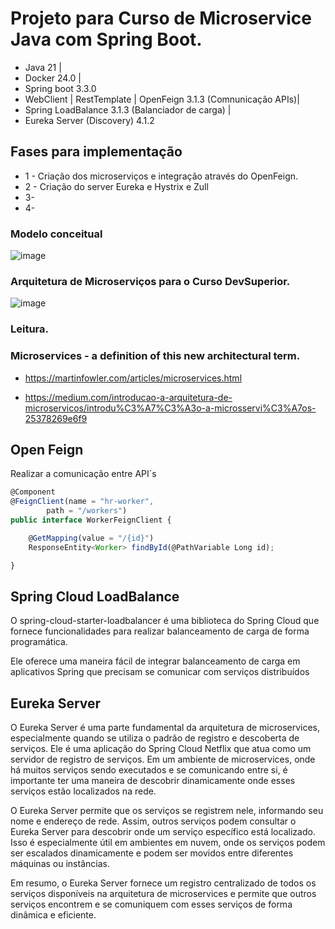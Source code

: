 # Projeto para Curso de Microservice Java com Spring Boot.

* Java 21 |
*  Docker 24.0 |
*  Spring boot 3.3.0
*  WebClient | RestTemplate | OpenFeign 3.1.3 (Comnunicação APIs)|
*  Spring LoadBalance 3.1.3 (Balanciador de carga) |
*  Eureka Server (Discovery) 4.1.2

## Fases para implementação 
* 1 - Criação dos microserviços e integração através do OpenFeign.
* 2 - Criação do server Eureka e Hystrix e Zull
* 3-
* 4-

### Modelo conceitual

![image](https://github.com/FrankDestro/Microservice-SpringBoot-Java/assets/93776452/7776b279-c7cc-4049-a54b-e1b1a35d61e2)

### Arquitetura de Microserviços para o Curso DevSuperior. 

![image](https://github.com/FrankDestro/Microservice-SpringBoot-Java/assets/93776452/1039ea3c-20a2-4319-8ef8-71c254a3b38c)

### Leitura. 

### Microservices - a definition of this new architectural term. 

* https://martinfowler.com/articles/microservices.html

* https://medium.com/introducao-a-arquitetura-de-microservicos/introdu%C3%A7%C3%A3o-a-microsservi%C3%A7os-25378269e6f9


## Open Feign 

Realizar a comunicação entre API´s 

```js
@Component
@FeignClient(name = "hr-worker",
        path = "/workers")
public interface WorkerFeignClient {

    @GetMapping(value = "/{id}")
    ResponseEntity<Worker> findById(@PathVariable Long id);

}
```

## Spring Cloud LoadBalance 

O spring-cloud-starter-loadbalancer é uma biblioteca do Spring Cloud que fornece funcionalidades para realizar balanceamento de carga de forma programática. 

Ele oferece uma maneira fácil de integrar balanceamento de carga em aplicativos Spring que precisam se comunicar com serviços distribuídos

## Eureka Server 

O Eureka Server é uma parte fundamental da arquitetura de microservices, especialmente quando se utiliza o padrão de registro e descoberta de serviços. Ele é uma aplicação do Spring Cloud Netflix que atua como um servidor de registro de serviços. Em um ambiente de microservices, onde há muitos serviços sendo executados e se comunicando entre si, é importante ter uma maneira de descobrir dinamicamente onde esses serviços estão localizados na rede.

O Eureka Server permite que os serviços se registrem nele, informando seu nome e endereço de rede. Assim, outros serviços podem consultar o Eureka Server para descobrir onde um serviço específico está localizado. Isso é especialmente útil em ambientes em nuvem, onde os serviços podem ser escalados dinamicamente e podem ser movidos entre diferentes máquinas ou instâncias.

Em resumo, o Eureka Server fornece um registro centralizado de todos os serviços disponíveis na arquitetura de microservices e permite que outros serviços encontrem e se comuniquem com esses serviços de forma dinâmica e eficiente.
